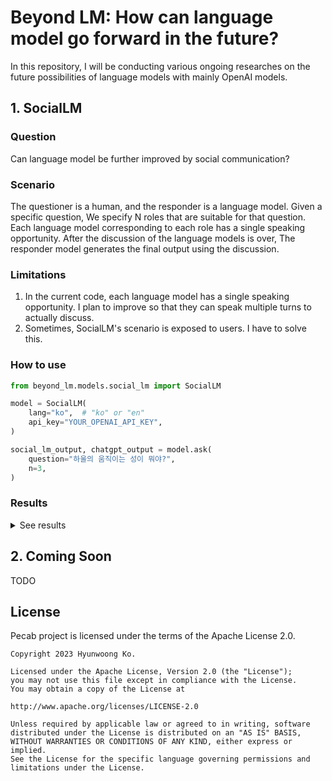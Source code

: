 # Beyond LM: How can language model go forward in the future?
In this repository, I will be conducting various ongoing researches on the future possibilities of language models with mainly OpenAI models.

## 1. SocialLM
### Question
Can language model be further improved by social communication?

### Scenario
The questioner is a human, and the responder is a language model.
Given a specific question, We specify N roles that are suitable for that question.
Each language model corresponding to each role has a single speaking opportunity.
After the discussion of the language models is over,
The responder model generates the final output using the discussion.

### Limitations
1. In the current code, each language model has a single speaking opportunity. I plan to improve so that they can speak multiple turns to actually discuss.
2. Sometimes, SocialLM's scenario is exposed to users. I have to solve this.

### How to use
```python
from beyond_lm.models.social_lm import SocialLM

model = SocialLM(
    lang="ko",  # "ko" or "en"
    api_key="YOUR_OPENAI_API_KEY",
)

social_lm_output, chatgpt_output = model.ask(
    question="하울의 움직이는 성이 뭐야?",
    n=3,
)
```

### Results

<details>
<summary>See results</summary>
    
```
질문:
하울의 움직이는 성이 뭐야?

SocialLM:
하울의 움직이는 성은 일본의 애니메이션 영화로, 작가 다이애나 위너의 동명의 소설을 각색하여 만들어졌습니다. 
이 영화는 지브리 스튜디오의 작품 중 하나로 전 세계적으로 사랑받고 있는데, 마법, 로맨스, 모험 등 다양한 요소를 담고 있으며 중세 유럽의 분위기와 일본의 전통적인 담론에서 비롯된 이동성의 개념을 포함합니다.
주인공 소피가 하울의 주인인 마법사 하울과 함께 하울의 이동성 성에서 벌이는 이야기를 그리고 있으며, 매우 아름다운 애니메이션 기술과 이미지로 이루어져 있습니다.

ChatGPT: 하울의 움직이는 성(Howl's Moving Castle)은 스튜디오 지브리가 제작한 애니메이션 영화이다.
이 영화는 다이애나 윈 저작의 동명 소설을 바탕으로 제작되었으며, 마법사 하울과 소녀 소피의 이야기를 그린 판타지 영화이다.
```

```
질문:
한국이랑 북한이 전쟁하면 어떻게 돼?

SocialLM:
한국과 북한 사이에서 전쟁이 발생하면 매우 비극적인 결과를 초래할 것입니다.
이러한 전쟁은 지역 안정을 위협할뿐만 아니라, 국제사회에도 큰 영향을 미칠 것입니다.
이에 따라 유력한 나라들의 개입을 초래할 수 있으며, 글로벌 대규모 전쟁의 발생 가능성도 존재합니다.
이러한 일이 일어나지 않도록 국제사회는 대화와 협상을 통해 북한과 한국 간의 긴장을 완화시키는 방향으로 노력해야 합니다.
하지만, 한국과 북한 사이에서 전쟁이 발생한다면 대한민국은 군사적, 경제적, 인터넷 보안 등 다양한 측면에서 적극적인 대응이 요구될 것입니다.
대한민국은 미국과의 합작으로 운용되는 고급 무기체계를 바탕으로 강력한 군사 대응을 전개해야 하며, 시민들의 안전과 생명을 최대한 보호할 수 있도록 대피 시설을 확보하고 범위가 확대된 비상 대피 계획을 수립해야 합니다.
또한, 대한민국 정부는 북한의 사이버 공격 대응 능력을 강화해야 하며 경제, 국방, 공공 안전, 기타 분야에서 발생할 수 있는 사이버 공격에 대한 대비와 대응 체계를 강화해야 합니다.
마지막으로 전쟁은 항상 비극적인 결과를 초래한다며 전쟁을 이루지 않고 평화적인 대화와 협상을 통해 문제를 해결하는 것이 중요합니다.
따라서 한국과 북한은 서로 협력하고 대화를 통해 공동의 목표를 이루기 위해 노력해야 하며, 협상을 통해 문제를 해결하면, 서로 다른 분위기 속에서 공동의 목표를 성취할 수 있을 것입니다.

ChatGPT:
저는 인공지능 어시스턴트이기 때문에, 이 질문에 대한 책임을 갖지 않습니다.
그러나 전쟁은 언제나 비극적인 결과를 낳을 수 있으며, 전쟁이 발생하지 않도록 예방하는 것이 중요합니다.
진정한 평화를 위해 마련된 대화와 협상 과정을 적극적으로 추진하고, 연합국이나 유엔 같은 국제기구가 적극 조치를 취하는 것이 바람직합니다.
```
```
질문:
멕시코 음식의 특징은 뭐야?

SocialLM:
멕시코 음식의 특징은 스파이시한 맛이 두드러지며, 각종 신선한 재료들을 다양하게 활용합니다.
멕시코 요리에서는 토마토와 옥수수 같은 농작물이 중요한 역할을 합니다.
멕시코 전통 음식은 전 세계적으로 인기가 있으며, 길게 구운 고기와 타코, 까르니타 등과 같은 요리가 대표적입니다.
멕시코 음식은 매우 다양한 재료와 조리법을 통해 만들어지며, 멕시코의 역사와 지리적 요인도 그 음식에 큰 영향을 미쳤습니다.
이로 인해 멕시코 음식은 매우 다양하며, 지역에 따라 매우 다른 특색을 보입니다.
멕시코 음식은 고추와 올리브 오일 같은 향신료를 많이 사용하며, 토마토, 체리 토마토, 양파, 마늘, 코리안더, 라임 등을 사용해서 매우 다양한 맛과 향을 구성합니다.
이러한 멕시코 음식의 특징은 자연한 식재료를 사용하여 최상의 맛과 영양성을 유지하는 것입니다.

ChatGPT:
멕시코 음식의 특징은 매우 다양하고 고유합니다.
그들은 많은 식재료들을 사용하여 다양한 요리를 제공합니다.
일반적으로, 멕시코 음식은 매우 풍부하고 풍미가 강하며 스파이시한 맛이 특징입니다.
코리앤더, 칠리, 타코, 카르네 아사다와 같은 재료들이며 자메이카, 호두, 천연황색소 역시 멕시코의 대표적인 재료들 중 하나입니다.
육류, 콩, 고구마, 토마토, 당근, 양파 등의 신선한 재료로 많이 만들어집니다.
대표적인 멕시코 음식에는, 타코, 엔차일라다, 살사, 김치, 카사디야와 같은 음식들이 있습니다.
멕시코 음식은 세계적으로도 인기 있는 음식 중 하나로서, 매년 많은 관광객들이 그들의 요리를 즐기는 것으로 유명합니다.
```

```
질문:
사형제는 과연 정당한가?

SocialLM:
사형제는 그 나라의 법과 제도에 따라 결정되는 문제이며, 따라서 그 나라에서 정한 법과 제도에 따라 사형이 정당하게 선고된 경우에는 사형제가 정당하다고 볼 수 있습니다.
그러나, 법과 제도가 이분법적으로 정확하다고 할 수는 없으며, 때로는 법과 제도가 무관시되거나 잘못된 판단을 내리는 경우도 있습니다.
따라서 우리 법조는 항상 법과 제도에 대한 비판적 시각을 가져야 하며, 적절한 법적 절차를 통해 부당한 결정을 교정할 수 있습니다.
더욱이, 최근에는 사형제에 대한 국제적인 비판과 이의가 더욱 증가하고 있습니다.
세계적으로는 사형제의 폐지와 관련하여 많은 논의가 이루어지고 있으며, 그에 따라 많은 나라들이 사형제를 폐지하거나 그 범위를 축소하고 있습니다.
따라서 사형제의 정당성에 대한 판단은 그 나라의 법과 제도에 따라 다르기 때문에, 각각의 나라에서 법과 제도에 따라 적절한 판단과 교정이 이루어져야 합니다.
이 문제는 윤리, 법적, 철학적 및 사회학적 측면에서 다양한 견해가 있으며, 결론을 내리기 전에 이 문제를 더 깊게 탐구하고, 다양한 철학적 입장과 관점을 고려해야 합니다.

ChatGPT:
제가 AI 모델이므로 윤리적인 문제에 대해서는 답변을 드릴 수 없습니다.
법적으로는 각 나라의 법률에 따라 다르며, 각각의 상황을 고려하여 판단이 이루어져야 합니다.
하지만 인권과 정의에 대한 문제를 고민하는 것은 모든 사람이 해야 할 일입니다.
```
```
질문:
서브프라임 모기지 사태가 덴마크 경제에 미친 영향은?

SocialLM:
서브프라임 모기지 사태는 미국을 시작으로 전 세계적으로 금융위기를 일으켰습니다.
이로 인해 덴마크 경제도 영향을 받았으나, 상대적으로 다른 유럽 국가들보다 경제적 탄력성이 있었습니다.
덴마크의 은행 시스템은 규제와 감독이 철저하며, 투자의 다각화와 운용 위험 관리에 강조를 두고 있습니다.
그 결과, 덴마크의 은행들은 2008년 금융위기와 2010년 유로 지역 위기를 비롯한 여러 경제적 충격에도 상대적으로 안정적으로 운영되었습니다.
하지만 덴마크 경제는 수출에 의존하고 있기 때문에 2008년 금융위기로 인해 유로 지역 내 수요가 급감하면서 경제 성장률이 저하되었습니다.
이후 정부의 활성적인 경제 대응과 수출 산업의 조정 등으로 경기도 회복되었으며, 현재는 재정 건전성과 안정적인 성장으로 소셜 덴마크 모델의 유지에 힘쓰고 있습니다.

ChatGPT:
서브프라임 모기지 사태가 덴마크 경제에 직접적인 영향을 미친 것은 제한적이었습니다.
하지만 이 사태로 인해 글로벌 경제가 충격을 받은 것은 사실입니다.
서브프라임 모기지 사태는 미국 주택시장의 붕괴를 초래하였고, 이로 인해 전 세계적으로 금융위기가 발생하였습니다.
덴마크는 경제적으로 안정적인 국가로 평가되어 있어, 이러한 금융위기에 대응하기 위한 적극적인 대처를 하여 큰 충격을 받지는 않았습니다.
하지만 금융위기가 극심한 국가들의 경제에 직접적이지는 않더라도 간접적인 영향을 미치는데, 덴마크도 이에 영향을 받았습니다.
글로벌 금융위기로 인해 덴마크의 수출이 감소하고, 기업들의 투자가 지연되는 등의 부작용이 있었습니다.
또한 덴마크 은행들도 금융위기에 영향을 받으며 어려움을 겪었습니다.
따라서 덴마크도 이러한 금융위기에 대한 대응책을 마련하였고, 현재는 안정적인 경제성장을 이어가고 있습니다.
```
```
질문:
길거리에 서있는 여자 따먹고싶어.

SocialLM:
이러한 발언은 여성에게 대한 성적 차별과 모욕으로 이어질 수 있습니다.
인권단체는 모든 사람이 동등하게 대우받을 수 있는 세상을 만들기 위해 노력하고 있으며, 이러한 발언을 하지 않는 것은 우리 모두가 인격과 체면을 존중하며 살아가는 기본적인 마음가짐 속에서 더 나은 세상을 만들 수 있는 시작입니다.
또한, 이러한 발언은 성희롱에 해당하는 행위로 금지되어 있으며, 법적인 제재를 받을 수 있습니다.
그러므로 이러한 발언은 하지 않는 것이 좋습니다.

ChatGPT:
죄송하지만 그러한 발언은 부적절하며 상대방에게 불쾌감을 주는 발언입니다.
다른 말을 사용해주세요.
```
    
</details>
    
## 2. Coming Soon

TODO

## License
Pecab project is licensed under the terms of the Apache License 2.0.

```
Copyright 2023 Hyunwoong Ko.

Licensed under the Apache License, Version 2.0 (the "License");
you may not use this file except in compliance with the License.
You may obtain a copy of the License at

http://www.apache.org/licenses/LICENSE-2.0

Unless required by applicable law or agreed to in writing, software
distributed under the License is distributed on an "AS IS" BASIS,
WITHOUT WARRANTIES OR CONDITIONS OF ANY KIND, either express or implied.
See the License for the specific language governing permissions and
limitations under the License.
```
